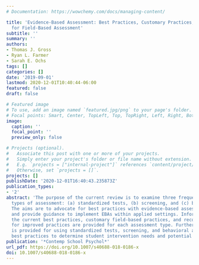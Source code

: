 ```yaml
---
# Documentation: https://wowchemy.com/docs/managing-content/

title: 'Evidence-Based Assessment: Best Practices, Customary Practices, and Recommendations
  for Field-Based Assessment'
subtitle: ''
summary: ''
authors:
- Thomas J. Gross
- Ryan L. Farmer
- Sarah E. Ochs
tags: []
categories: []
date: '2019-09-01'
lastmod: 2020-12-01T10:40:44-06:00
featured: false
draft: false

# Featured image
# To use, add an image named `featured.jpg/png` to your page's folder.
# Focal points: Smart, Center, TopLeft, Top, TopRight, Left, Right, BottomLeft, Bottom, BottomRight.
image:
  caption: ''
  focal_point: ''
  preview_only: false

# Projects (optional).
#   Associate this post with one or more of your projects.
#   Simply enter your project's folder or file name without extension.
#   E.g. `projects = ["internal-project"]` references `content/project/deep-learning/index.md`.
#   Otherwise, set `projects = []`.
projects: []
publishDate: '2020-12-01T16:40:43.235873Z'
publication_types:
- '2'
abstract: 'The purpose of the current review is to examine three frequently employed
  types of assessment: (a) standardized tests, (b) screening, and (c) behavioral assessment.
  The aims are to advocate for best practices with evidence-based assessments (EBAs)
  and provide guidance to implement EBAs within applied settings. Information regarding
  the current best practices, customary field-based practices, and recommendations
  for improved practices are provided for each assessment type. Further, a framework
  is provided for using standardized tests, screening, and behavioral assessment within
  best practices to determine student intervention needs and potential for disability.'
publication: '*Contemp School Psychol*'
url_pdf: https://doi.org/10.1007/s40688-018-0186-x
doi: 10.1007/s40688-018-0186-x
---
```

